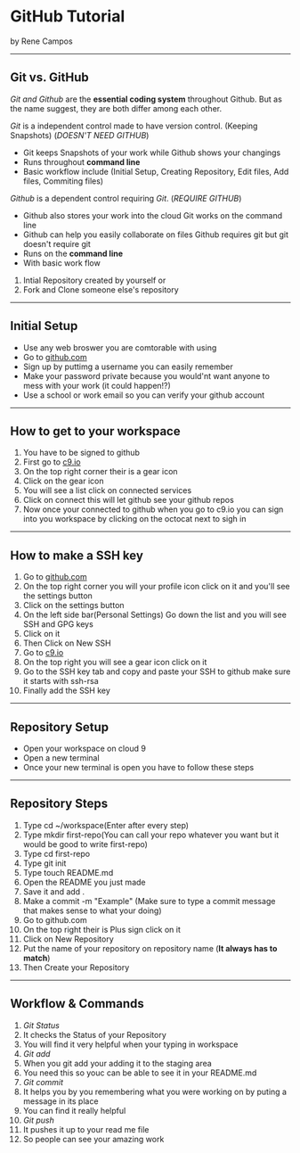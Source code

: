 # GitHub Tutorial

by Rene Campos

---
## Git vs. GitHub

_Git and Github_ are the **essential coding system** throughout Github. But as the name suggest, they are both differ among each other. 

_Git_ is a independent control made to have version control. (Keeping Snapshots) (_DOESN'T NEED GITHUB_) 

* Git keeps Snapshots of your work while Github shows your changings
* Runs throughout **command line**
* Basic workflow include (Initial Setup, Creating Repository, Edit files, Add files, Commiting files)

_Github_ is a dependent control requiring _Git_. (_REQUIRE GITHUB_)

* Github also stores your work into the cloud Git works on the command line
* Github can help you easily collaborate on files Github requires git but git doesn't require git
* Runs on the **command line**
* With basic work flow

1. Intial Repository created by yourself
or
2. Fork and Clone someone else's repository


---
## Initial Setup
* Use any web broswer you are comtorable with using 
* Go to [github.com](github.com)
* Sign up by puttimg a username you can easily remember 
* Make your password private because you would'nt want anyone to mess with your work (it could happen!?)
* Use a school or work email so you can verify your github account 


---
## How to get to your workspace
1. You have to be signed to github
2. First go to [c9.io](c9.io)
3. On the top right corner their is a gear icon
4. Click on the gear icon
5. You will see a list click on connected services 
6. Click on connect this will let github see your github repos
7. Now once your connected to github when you go to c9.io you can sign into you workspace by clicking on the octocat next to sigh in

---
## How to make a SSH key
1. Go to [github.com](github.com)
2. On the top right corner you will your profile icon click on it and you'll see the settings button
3. Click on the settings button
4. On the left side bar(Personal Settings) Go down the list and you will see SSH and GPG keys
5. Click on it
6. Then Click on New SSH
7. Go to [c9.io](c9.io)
8. On the top right you will see a gear icon click on it
9. Go to the SSH key tab and copy and paste your SSH to github make sure it starts with ssh-rsa
10. Finally add the SSH key
  

---
## Repository Setup
* Open your workspace on cloud 9
* Open a new terminal
* Once your new terminal is open you have to follow these steps

---
## Repository Steps
1. Type cd ~/workspace(Enter after every step)
2. Type mkdir first-repo(You can call your repo whatever you want but it would be good to write first-repo)
3. Type cd first-repo
4. Type git init
5. Type touch README.md
6. Open the README you just made
7. Save it and add .
8. Make a commit -m "Example" (Make sure to type a commit message that makes sense to what your doing)
9. Go to github.com
10. On the top right their is Plus sign click on it
11. Click on New Repository
12. Put the name of your repository on repository name (**It always has to match**)
13. Then Create your Repository


---
## Workflow & Commands
1. _Git Status_
2. It checks the Status of your Repository
3. You will find it very helpful when your typing in workspace
4. _Git add_ 
5. When you git add your adding it to the staging area
6. You need this so youc can be able to see it in your README.md
7. _Git commit_ 
8. It helps you by you remembering what you were working on by puting a message in its place
9. You can find it really helpful
10. _Git push_
11. It pushes it up to your read me file
12. So people can see your amazing work


